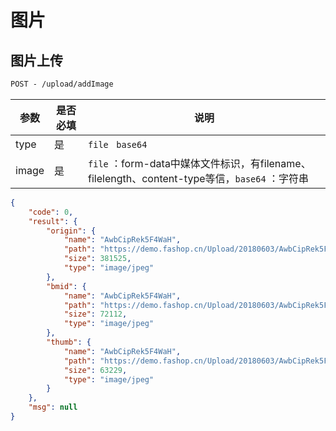 # 图片
## 图片上传

```html
POST - /upload/addImage
```

| 参数  | 是否必填 | 说明                                                         |
| ----- | -------- | ------------------------------------------------------------ |
| type  | 是       | `file` `` base64``                                           |
| image | 是       | `file` ：form-data中媒体文件标识，有filename、filelength、content-type等信，`base64` ：字符串 |

```json
{
	"code": 0,
	"result": {
		"origin": {
			"name": "AwbCipRek5F4WaH",
			"path": "https://demo.fashop.cn/Upload/20180603/AwbCipRek5F4WaH.jpeg",
			"size": 381525,
			"type": "image/jpeg"
		},
		"bmid": {
			"name": "AwbCipRek5F4WaH",
			"path": "https://demo.fashop.cn/Upload/20180603/AwbCipRek5F4WaH_bmid.jpeg",
			"size": 72112,
			"type": "image/jpeg"
		},
		"thumb": {
			"name": "AwbCipRek5F4WaH",
			"path": "https://demo.fashop.cn/Upload/20180603/AwbCipRek5F4WaH_thumb.jpeg",
			"size": 63229,
			"type": "image/jpeg"
		}
	},
	"msg": null
}
```

